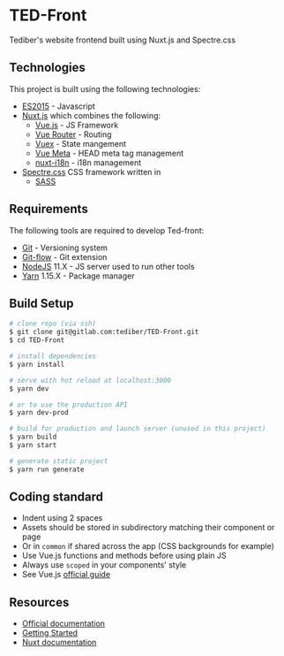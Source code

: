 # TED-Front

Tediber's website frontend built using Nuxt.js and Spectre.css

## Technologies

This project is built using the following technologies:

* [ES2015](https://css-tricks.com/lets-learn-es2015/) - Javascript
* [Nuxt.js](https://nuxtjs.org/) which combines the following:
  * [Vue.js](https://vuejs.org/) - JS Framework
  * [Vue Router](https://router.vuejs.org/) - Routing
  * [Vuex](https://vuex.vuejs.org/fr/) - State mangement
  * [Vue Meta](https://github.com/declandewet/vue-meta) - HEAD meta tag management
  * [nuxt-i18n](https://nuxt-community.github.io/nuxt-i18n/) - i18n management
* [Spectre.css](https://picturepan2.github.io/spectre/getting-started.html) CSS framework written in
  * [SASS](http://sass-lang.com/guide)

## Requirements

The following tools are required to develop Ted-front:

* [Git](https://git-scm.com/downloads) - Versioning system
* [Git-flow](https://danielkummer.github.io/git-flow-cheatsheet/) - Git extension
* [NodeJS](https://nodejs.org/en/download/) 11.X - JS server used to run other tools
* [Yarn](https://yarnpkg.com/docs/install/) 1.15.X - Package manager

## Build Setup

``` bash
# clone repo (via ssh)
$ git clone git@gitlab.com:tediber/TED-Front.git
$ cd TED-Front

# install dependencies
$ yarn install

# serve with hot reload at localhost:3000
$ yarn dev

# or to use the production API
$ yarn dev-prod

# build for production and launch server (unused in this project)
$ yarn build
$ yarn start

# generate static project
$ yarn run generate
```

## Coding standard
 * Indent using 2 spaces
 * Assets should be stored in subdirectory matching their component or page
 * Or in `common` if shared across the app (CSS backgrounds for example)
 * Use Vue.js functions and methods before using plain JS
 * Always use `scoped` in your components' style
 * See Vue.js [official guide](https://vuejs.org/v2/style-guide)

## Resources
* [Official documentation](https://vuejs.org/v2/guide/)
* [Getting Started](https://www.taniarascia.com/getting-started-with-vue/)
* [Nuxt documentation](https://nuxtjs.org/guide)